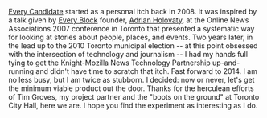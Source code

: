 
[Every Candidate](/) started as a personal itch back in 2008. It was inspired by a talk given by [Every Block](http://www.niemanlab.org/encyclo/everyblock) founder, [Adrian Holovaty](https://en.wikipedia.org/wiki/Adrian_Holovaty), at the Online News Associations 2007 conference in Toronto that presented a systematic way for looking at stories about people, places, and events. Two years later, in the lead up to the 2010 Toronto municipal election -- at this point obsessed with the intersection of technology and journalism -- I had my hands full tying to get the Knight-Mozilla News Technology Partnership up-and-running and didn't have time to scratch that itch. Fast forward to 2014. I am no less busy, but I am twice as stubborn. I decided: now or never, let's get the minimum viable product out the door. Thanks for the herculean efforts of Tim Groves, my project partner and the "boots on the ground" at Toronto City Hall, here we are. I hope you find the experiment as interesting as I do.
